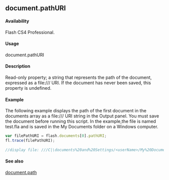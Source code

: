 ## document.pathURI

#### Availability

Flash CS4 Professional.

#### Usage

document.pathURI

#### Description

Read-only property; a string that represents the path of the document, expressed as a file:/// URI. If the document has never been saved, this property is undefined.

#### Example


The following example displays the path of the first document in the documents array as a file:/// URI string in the Output panel. You must save the document before running this script. In the example,the file is named test.fla and is saved in the My Documents folder on a Windows computer.

```javascript
var filePathURI = flash.documents[0].pathURI; 
fl.trace(filePathURI);
 
//display file: ///C|\documents%20and%20Settings/<userName>/My%20Documents/test.fla

```
#### See also

[document.path](../Document_object/docum190.md)
